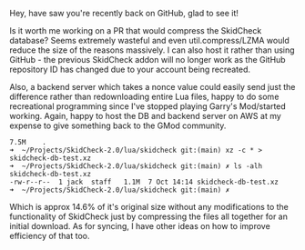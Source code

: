 Hey, have saw you're recently back on GitHub, glad to see it!

Is it worth me working on a PR that would compress the SkidCheck database? Seems extremely wasteful and even util.compress/LZMA would reduce the size of the reasons massively. I can also host it rather than using GitHub - the previous SkidCheck addon will no longer work as the GitHub repository ID has changed due to your account being recreated.

Also, a backend server which takes a nonce value could easily send just the difference rather than redownloading entire Lua files, happy to do some recreational programming since I've stopped playing Garry's Mod/started working. Again, happy to host the DB and backend server on AWS at my expense to give something back to the GMod community.


```➜  ~/Projects/SkidCheck-2.0/lua/skidcheck git:(main) du -h .
7.5M	.
➜  ~/Projects/SkidCheck-2.0/lua/skidcheck git:(main) xz -c * > skidcheck-db-test.xz
➜  ~/Projects/SkidCheck-2.0/lua/skidcheck git:(main) ✗ ls -alh skidcheck-db-test.xz
-rw-r--r--  1 jack  staff   1.1M  7 Oct 14:14 skidcheck-db-test.xz
➜  ~/Projects/SkidCheck-2.0/lua/skidcheck git:(main) ✗ 
```
Which is approx 14.6% of it's original size without any modifications to the functionality of SkidCheck just by compressing the files all together for an initial download. As for syncing, I have other ideas on how to improve efficiency of that too.
